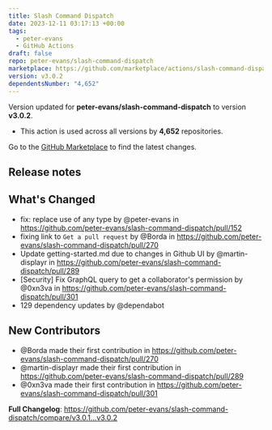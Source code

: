 ```yaml
---
title: Slash Command Dispatch
date: 2023-12-11 03:17:13 +00:00
tags:
  - peter-evans
  - GitHub Actions
draft: false
repo: peter-evans/slash-command-dispatch
marketplace: https://github.com/marketplace/actions/slash-command-dispatch
version: v3.0.2
dependentsNumber: "4,652"
---
```



Version updated for **peter-evans/slash-command-dispatch** to version **v3.0.2**.
- This action is used across all versions by **4,652** repositories.

Go to the [GitHub Marketplace](https://github.com/marketplace/actions/slash-command-dispatch) to find the latest changes.

## Release notes

## What's Changed
* fix: replace use of any type by @peter-evans in https://github.com/peter-evans/slash-command-dispatch/pull/152
* fixing link to `Get a pull request` by @Borda in https://github.com/peter-evans/slash-command-dispatch/pull/270
* Update getting-started.md due to changes in Github UI by @martin-displayr in https://github.com/peter-evans/slash-command-dispatch/pull/289
* [Security] Fix GraphQL query to get a collaborator's permission by @0xn3va in https://github.com/peter-evans/slash-command-dispatch/pull/301
* 129 dependency updates by @dependabot

## New Contributors
* @Borda made their first contribution in https://github.com/peter-evans/slash-command-dispatch/pull/270
* @martin-displayr made their first contribution in https://github.com/peter-evans/slash-command-dispatch/pull/289
* @0xn3va made their first contribution in https://github.com/peter-evans/slash-command-dispatch/pull/301

**Full Changelog**: https://github.com/peter-evans/slash-command-dispatch/compare/v3.0.1...v3.0.2
